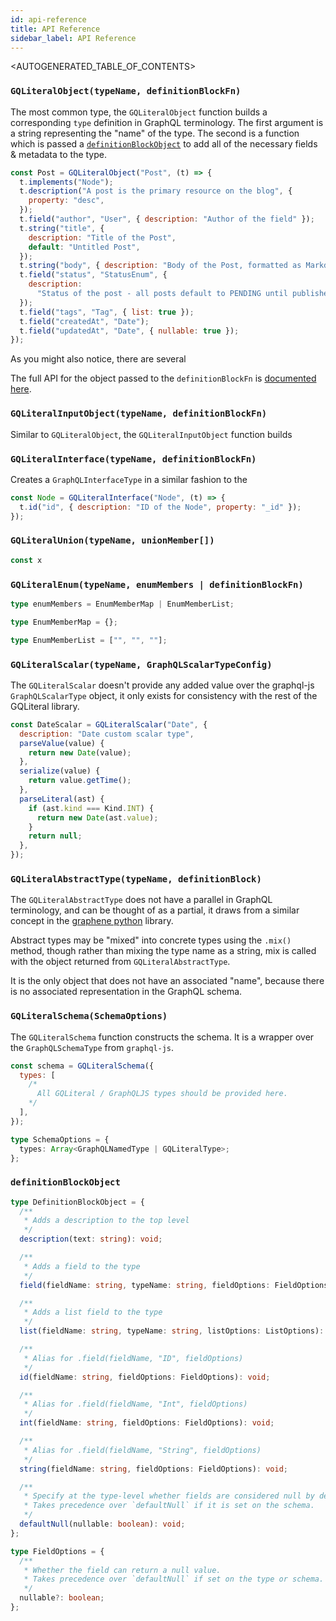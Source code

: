 ```yaml
---
id: api-reference
title: API Reference
sidebar_label: API Reference
---
```


<AUTOGENERATED_TABLE_OF_CONTENTS>

### `GQLiteralObject(typeName, definitionBlockFn)`

The most common type, the `GQLiteralObject` function builds a corresponding `type` definition in GraphQL terminology. The first argument is a string representing the "name" of the type. The second is a function which is passed a [`definitionBlockObject`](#definitionblockobject) to add all of the necessary fields & metadata to the type.

```js
const Post = GQLiteralObject("Post", (t) => {
  t.implements("Node");
  t.description("A post is the primary resource on the blog", {
    property: "desc",
  });
  t.field("author", "User", { description: "Author of the field" });
  t.string("title", {
    description: "Title of the Post",
    default: "Untitled Post",
  });
  t.string("body", { description: "Body of the Post, formatted as Markdown" });
  t.field("status", "StatusEnum", {
    description:
      "Status of the post - all posts default to PENDING until published",
  });
  t.field("tags", "Tag", { list: true });
  t.field("createdAt", "Date");
  t.field("updatedAt", "Date", { nullable: true });
});
```

As you might also notice, there are several

The full API for the object passed to the `definitionBlockFn` is [documented here](#definitionblockobject).

### `GQLiteralInputObject(typeName, definitionBlockFn)`

Similar to `GQLiteralObject`, the `GQLiteralInputObject` function builds

### `GQLiteralInterface(typeName, definitionBlockFn)`

Creates a `GraphQLInterfaceType` in a similar fashion to the

```js
const Node = GQLiteralInterface("Node", (t) => {
  t.id("id", { description: "ID of the Node", property: "_id" });
});
```

### `GQLiteralUnion(typeName, unionMember[])`

```js
const x
```

### `GQLiteralEnum(typeName, enumMembers | definitionBlockFn)`

```ts
type enumMembers = EnumMemberMap | EnumMemberList;

type EnumMemberMap = {};

type EnumMemberList = ["", "", ""];
```

### `GQLiteralScalar(typeName, GraphQLScalarTypeConfig)`

The `GQLiteralScalar` doesn't provide any added value over the graphql-js `GraphQLScalarType` object, it only exists for consistency with the rest of the GQLiteral library.

```js
const DateScalar = GQLiteralScalar("Date", {
  description: "Date custom scalar type",
  parseValue(value) {
    return new Date(value);
  },
  serialize(value) {
    return value.getTime();
  },
  parseLiteral(ast) {
    if (ast.kind === Kind.INT) {
      return new Date(ast.value);
    }
    return null;
  },
});
```

### `GQLiteralAbstractType(typeName, definitionBlock)`

The `GQLiteralAbstractType` does not have a parallel in GraphQL terminology, and can be thought of as a partial, it draws from a similar concept in the [graphene python](https://docs.graphene-python.org/en/latest/types/abstracttypes/) library.

Abstract types may be "mixed" into concrete types using the `.mix()` method, though rather than mixing the type name as a string, mix is called with the object returned from `GQLiteralAbstractType`.

It is the only object that does not have an associated "name", because there is no associated representation in the GraphQL schema.

### `GQLiteralSchema(SchemaOptions)`

The `GQLiteralSchema` function constructs the schema. It is a wrapper over the `GraphQLSchemaType` from `graphql-js`.

```js
const schema = GQLiteralSchema({
  types: [
    /* 
      All GQLiteral / GraphQLJS types should be provided here.
    */
  ],
});
```

```ts
type SchemaOptions = {
  types: Array<GraphQLNamedType | GQLiteralType>;
};
```

### `definitionBlockObject`

```ts
type DefinitionBlockObject = {
  /**
   * Adds a description to the top level
   */
  description(text: string): void;

  /**
   * Adds a field to the type
   */
  field(fieldName: string, typeName: string, fieldOptions: FieldOptions): void;

  /**
   * Adds a list field to the type
   */
  list(fieldName: string, typeName: string, listOptions: ListOptions): void;

  /**
   * Alias for .field(fieldName, "ID", fieldOptions)
   */
  id(fieldName: string, fieldOptions: FieldOptions): void;

  /**
   * Alias for .field(fieldName, "Int", fieldOptions)
   */
  int(fieldName: string, fieldOptions: FieldOptions): void;

  /**
   * Alias for .field(fieldName, "String", fieldOptions)
   */
  string(fieldName: string, fieldOptions: FieldOptions): void;

  /**
   * Specify at the type-level whether fields are considered null by default.
   * Takes precedence over `defaultNull` if it is set on the schema.
   */
  defaultNull(nullable: boolean): void;
};

type FieldOptions = {
  /**
   * Whether the field can return a null value.
   * Takes precedence over `defaultNull` if set on the type or schema.
   */
  nullable?: boolean;
};
```
